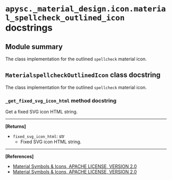 # `apysc._material_design.icon.material_spellcheck_outlined_icon` docstrings

## Module summary

The class implementation for the outlined `spellcheck` material icon.

## `MaterialspellcheckOutlinedIcon` class docstring

The class implementation for the outlined `spellcheck` material icon.

### `_get_fixed_svg_icon_html` method docstring

Get a fixed SVG icon HTML string.<hr>

**[Returns]**

- `fixed_svg_icon_html`: str
  - Fixed SVG icon HTML string.

<hr>

**[References]**

- [Material Symbols & Icons, APACHE LICENSE, VERSION 2.0](https://fonts.google.com/icons?icon.size=24&icon.color=%23e8eaed)
- [Material Symbols & Icons, APACHE LICENSE, VERSION 2.0](https://www.apache.org/licenses/LICENSE-2.0.html)
